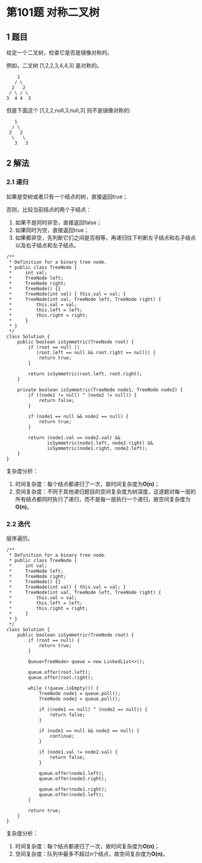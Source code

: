 # 第101题 对称二叉树

## 1 题目

给定一个二叉树，检查它是否是镜像对称的。

例如，二叉树 [1,2,2,3,4,4,3] 是对称的。
```
    1
   / \
  2   2
 / \ / \
3  4 4  3
```

但是下面这个 [1,2,2,null,3,null,3] 则不是镜像对称的:
```
   1
  / \
 2   2
  \   \
   3   3
```

## 2 解法

### 2.1 递归

如果是空树或者只有一个结点的树，直接返回true；

否则，比较当前结点的两个子结点：

1. 如果不是同时非空，直接返回false；
2. 如果同时为空，直接返回true；
3. 如果都非空，先判断它们之间是否相等，再递归往下判断左子结点和右子结点以及右子结点和左子结点。

```
/**
 * Definition for a binary tree node.
 * public class TreeNode {
 *     int val;
 *     TreeNode left;
 *     TreeNode right;
 *     TreeNode() {}
 *     TreeNode(int val) { this.val = val; }
 *     TreeNode(int val, TreeNode left, TreeNode right) {
 *         this.val = val;
 *         this.left = left;
 *         this.right = right;
 *     }
 * }
 */
class Solution {
    public boolean isSymmetric(TreeNode root) {
        if (root == null || 
           (root.left == null && root.right == null)) {
            return true;
        }

        return isSymmetric(root.left, root.right);
    }

    private boolean isSymmetric(TreeNode node1, TreeNode node2) {
        if ((node1 != null) ^ (node2 != null)) {
            return false;
        }

        if (node1 == null && node2 == null) {
            return true;
        }

        return (node1.val == node2.val) && 
               isSymmetric(node1.left, node2.right) &&
               isSymmetric(node1.right, node2.left);
    }
}
```

复杂度分析：

1. 时间复杂度：每个结点都递归了一次，故时间复杂度为**O(n)**；
2. 空间复杂度：不同于其他递归题目的空间复杂度为树深度，这道题对每一层的所有结点都同时执行了递归，而不是每一层执行一个递归，故空间复杂度为**O(n)**。

### 2.2 迭代

层序遍历。

```
/**
 * Definition for a binary tree node.
 * public class TreeNode {
 *     int val;
 *     TreeNode left;
 *     TreeNode right;
 *     TreeNode() {}
 *     TreeNode(int val) { this.val = val; }
 *     TreeNode(int val, TreeNode left, TreeNode right) {
 *         this.val = val;
 *         this.left = left;
 *         this.right = right;
 *     }
 * }
 */
class Solution {
    public boolean isSymmetric(TreeNode root) {
        if (root == null) {
            return true;
        }

        Queue<TreeNode> queue = new LinkedList<>();

        queue.offer(root.left);
        queue.offer(root.right);

        while (!queue.isEmpty()) {
            TreeNode node1 = queue.poll();
            TreeNode node2 = queue.poll();

            if ((node1 == null) ^ (node2 == null)) {
                return false;
            }

            if (node1 == null && node2 == null) {
                continue;
            }
            
            if (node1.val != node2.val) {
                return false;
            }

            queue.offer(node1.left);
            queue.offer(node2.right);

            queue.offer(node1.right);
            queue.offer(node2.left);
        }

        return true;
    }
}
```

复杂度分析：

1. 时间复杂度：每个结点都递归了一次，故时间复杂度为**O(n)**；
2. 空间复杂度：队列中最多不超过n个结点，故空间复杂度为**O(n)**。